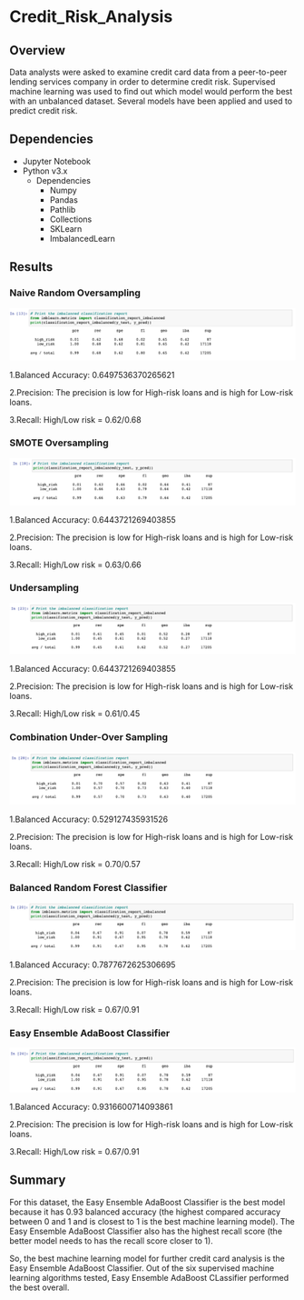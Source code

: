 # Credit_Risk_Analysis

## Overview
Data analysts were asked to examine credit card data from a peer-to-peer lending services company in order to determine credit risk. Supervised machine learning was used to find out which model would perform the best with an unbalanced dataset. Several models have been applied and used to predict credit risk.

## Dependencies
- Jupyter Notebook
- Python v3.x
  -  Dependencies
      -  Numpy
      -  Pandas
      -  Pathlib
      -  Collections
      -  SKLearn
      -  ImbalancedLearn

## Results

### Naive Random Oversampling

![Pic 1](https://github.com/Akotovets1/Credit_Risk_Analysis/blob/main/Module-17-Challenge/images/1.png)

1.Balanced Accuracy: 0.6497536370265621

2.Precision: The precision is low for High-risk loans and is high for Low-risk loans.

3.Recall: High/Low risk = 0.62/0.68



### SMOTE Oversampling

![Pic 2](https://github.com/Akotovets1/Credit_Risk_Analysis/blob/main/Module-17-Challenge/images/2.png)

1.Balanced Accuracy: 0.6443721269403855

2.Precision: The precision is low for High-risk loans and is high for Low-risk loans.

3.Recall: High/Low risk = 0.63/0.66


### Undersampling

![Pic 3](https://github.com/Akotovets1/Credit_Risk_Analysis/blob/main/Module-17-Challenge/images/3.png)

1.Balanced Accuracy: 0.6443721269403855

2.Precision: The precision is low for High-risk loans and is high for Low-risk loans.

3.Recall: High/Low risk = 0.61/0.45 


### Combination Under-Over Sampling

![Pic 4](https://github.com/Akotovets1/Credit_Risk_Analysis/blob/main/Module-17-Challenge/images/4.png)

1.Balanced Accuracy:  0.529127435931526

2.Precision: The precision is low for High-risk loans and is high for Low-risk loans.

3.Recall: High/Low risk = 0.70/0.57



### Balanced Random Forest Classifier

![Pic 5](https://github.com/Akotovets1/Credit_Risk_Analysis/blob/main/Module-17-Challenge/images/5.png)

1.Balanced Accuracy: 0.7877672625306695

2.Precision: The precision is low for High-risk loans and is high for Low-risk loans.

3.Recall: High/Low risk = 0.67/0.91

### Easy Ensemble AdaBoost Classifier

![Pic 6](https://github.com/Akotovets1/Credit_Risk_Analysis/blob/main/Module-17-Challenge/images/6.png)

1.Balanced Accuracy: 0.9316600714093861

2.Precision: The precision is low for High-risk loans and is high for Low-risk loans.

3.Recall: High/Low risk = 0.67/0.91


## Summary

For this dataset, the Easy Ensemble AdaBoost Classifier is the best model because it has 0.93 balanced accuracy (the highest compared accuracy between 0 and 1 and is closest to 1 is the best machine learning model).
The Easy Ensemble AdaBoost Classifier also has the highest recall score (the better model needs to has the recall score closer to 1).

So, the best machine learning model for further credit card analysis is the Easy Ensemble AdaBoost Classifier. Out of the six supervised machine learning algorithms tested, Easy Ensemble AdaBoost CLassifier performed the best overall.
